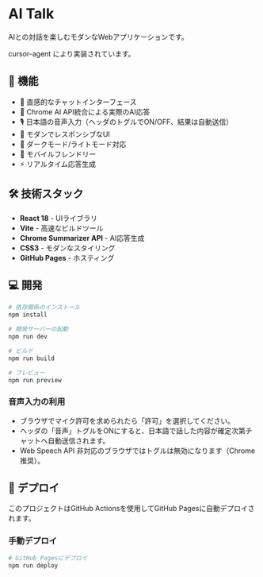 # AI Talk

AIとの対話を楽しむモダンなWebアプリケーションです。

cursor-agent により実装されています。

## 🚀 機能

- 💬 直感的なチャットインターフェース
- 🤖 Chrome AI API統合による実際のAI応答
- 🎙️ 日本語の音声入力（ヘッダのトグルでON/OFF、結果は自動送信）
- 🎨 モダンでレスポンシブなUI
- 🌙 ダークモード/ライトモード対応
- 📱 モバイルフレンドリー
- ⚡ リアルタイム応答生成

## 🛠️ 技術スタック

- **React 18** - UIライブラリ
- **Vite** - 高速なビルドツール
- **Chrome Summarizer API** - AI応答生成
- **CSS3** - モダンなスタイリング
- **GitHub Pages** - ホスティング

## 💻 開発

```bash
# 依存関係のインストール
npm install

# 開発サーバーの起動
npm run dev

# ビルド
npm run build

# プレビュー
npm run preview
```

### 音声入力の利用

- ブラウザでマイク許可を求められたら「許可」を選択してください。
- ヘッダの「音声」トグルをONにすると、日本語で話した内容が確定次第チャットへ自動送信されます。
- Web Speech API 非対応のブラウザではトグルは無効になります（Chrome推奨）。

## 🚀 デプロイ

このプロジェクトはGitHub Actionsを使用してGitHub Pagesに自動デプロイされます。

### 手動デプロイ

```bash
# GitHub Pagesにデプロイ
npm run deploy
```
